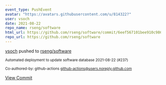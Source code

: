 ```yaml
---
event_type: PushEvent
avatar: "https://avatars.githubusercontent.com/u/814322?"
user: vsoch
date: 2021-08-22
repo_name: rseng/software
html_url: https://github.com/rseng/software/commit/6eef567101bee910c986a5802cfb2927c010913b
repo_url: https://github.com/rseng/software
---
```


<a href='https://github.com/vsoch' target='_blank'>vsoch</a> pushed to <a href='https://github.com/rseng/software' target='_blank'>rseng/software</a>

<small>Automated deployment to update software database 2021-08-22 (#237)

Co-authored-by: github-actions <github-actions@users.noreply.github.com></small>

<a href='https://github.com/rseng/software/commit/6eef567101bee910c986a5802cfb2927c010913b' target='_blank'>View Commit</a>